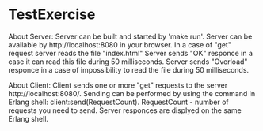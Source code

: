 # TestExercise

About Server:
Server can be built and started by 'make run'.
Server can be available by http://localhost:8080 in your browser.
In a case of "get" request server reads the file "index.html"
Server sends "OK" responce in a case it can read this file during 50 milliseconds.
Server sends "Overload" responce in a case of impossibility to read the file during 50 milliseconds.


About Client:
Client sends one or more "get" requests to the server http://localhost:8080/. 
Sending can be performed by using the command in Erlang shell: client:send(RequestCount). RequestCount - number of requests you need to send.
Server responces are displyed on the same Erlang shell.

